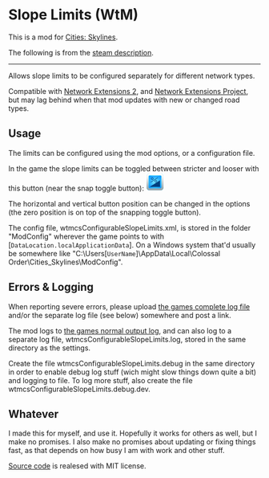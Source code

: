 # Slope Limits (WtM)

This is a mod for [Cities: Skylines](http://www.citiesskylines.com/).

The following is from the [steam description](http://steamcommunity.com/sharedfiles/filedetails/?id=512194601).

---------------------------------------------



Allows slope limits to be configured separately for different network types.

Compatible with [Network Extensions 2](http://steamcommunity.com/sharedfiles/filedetails/?id=812125426), and [Network Extensions Project](http://steamcommunity.com/sharedfiles/filedetails/?id=478820060), but may lag behind when that mod updates with new or changed road types.

## Usage

The limits can be configured using the mod options, or a configuration file.

In the game the slope limits can be toggled between stricter and looser with this button (near the snap toggle button):
![Button](https://raw.githubusercontent.com/DinkyToyz/wtmcsConfigurableSlopeLimits/master/wtmcsConfigurableSlopeLimits/Dox/Button.png)

The horizontal and vertical button position can be changed in the options (the zero position is on top of the snapping toggle button).

The config file, wtmcsConfigurableSlopeLimits.xml, is stored in the folder "ModConfig" wherever the game points to with [`DataLocation.localApplicationData`]. On a Windows system that'd usually be somewhere like "C:\Users\[`UserName`]\AppData\Local\Colossal Order\Cities\_Skylines\ModConfig".

## Errors & Logging

When reporting severe errors, please upload [the games complete log file](http://steamcommunity.com/sharedfiles/filedetails/?id=463645931) and/or the separate log file (see below) somewhere and post a link.

The mod logs to [the games normal output log](http://steamcommunity.com/sharedfiles/filedetails/?id=463645931), and can also log to a separate log file, wtmcsConfigurableSlopeLimits.log, stored in the same directory as the settings.

Create the file wtmcsConfigurableSlopeLimits.debug in the same directory in order to enable debug log stuff (wich might slow things down quite a bit) and logging to file. To log more stuff, also create the file wtmcsConfigurableSlopeLimits.debug.dev.

## Whatever

I made this for myself, and use it. Hopefully it works for others as well, but I make no promises.
I also make no promises about updating or fixing things fast, as that depends on how busy I am with work and other stuff.

[Source code](https://github.com/DinkyToyz/wtmcsConfigurableSlopeLimits) is realesed with MIT license.